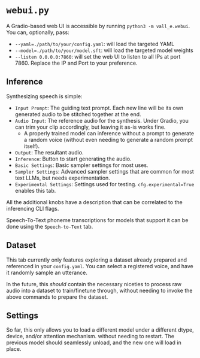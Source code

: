 # `webui.py`

A Gradio-based web UI is accessible by running `python3 -m vall_e.webui`. You can, optionally, pass:

* `--yaml=./path/to/your/config.yaml`: will load the targeted YAML
* `--model=./path/to/your/model.sft`: will load the targeted model weights
* `--listen 0.0.0.0:7860`: will set the web UI to listen to all IPs at port 7860. Replace the IP and Port to your preference.

## Inference

Synthesizing speech is simple:

* `Input Prompt`: The guiding text prompt. Each new line will be its own generated audio to be stitched together at the end.
* `Audio Input`: The reference audio for the synthesis. Under Gradio, you can trim your clip accordingly, but leaving it as-is works fine.
  - A properly trained model can inference without a prompt to generate a random voice (without even needing to generate a random prompt itself).
* `Output`: The resultant audio.
* `Inference`: Button to start generating the audio.
* `Basic Settings`: Basic sampler settings for most uses.
* `Sampler Settings`: Advanced sampler settings that are common for most text LLMs, but needs experimentation.
* `Experimental Settings`: Settings used for testing. `cfg.experimental=True` enables this tab.

All the additional knobs have a description that can be correlated to the inferencing CLI flags.

Speech-To-Text phoneme transcriptions for models that support it can be done using the `Speech-to-Text` tab.

## Dataset

This tab currently only features exploring a dataset already prepared and referenced in your `config.yaml`. You can select a registered voice, and have it randomly sample an utterance.

In the future, this *should* contain the necessary niceties to process raw audio into a dataset to train/finetune through, without needing to invoke the above commands to prepare the dataset.

## Settings

So far, this only allows you to load a different model under a different dtype, device, and/or attention mechanism. without needing to restart. The previous model should seamlessly unload, and the new one will load in place.